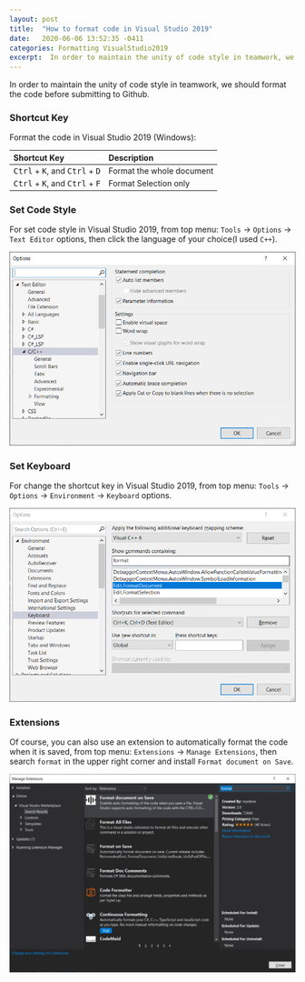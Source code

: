 ```yaml
---
layout: post
title:  "How to format code in Visual Studio 2019"
date:   2020-06-06 13:52:35 -0411
categories: Formatting VisualStudio2019
excerpt:  In order to maintain the unity of code style in teamwork, we should format the code before submitting to Github....... 
---
```


In order to maintain the unity of code style in teamwork, we should format the code before submitting to Github.

### Shortcut Key

Format the code in Visual Studio 2019 (Windows):

|Shortcut Key|Description|
|:---|:---|
|<kbd>Ctrl</kbd> + <kbd>K</kbd>, and <kbd>Ctrl</kbd> + <kbd>D</kbd>|Format the whole document|
|<kbd>Ctrl</kbd> + <kbd>K</kbd>, and <kbd>Ctrl</kbd> + <kbd>F</kbd>|Format Selection only|

### Set Code Style

For set code style in Visual Studio 2019, from top menu: `Tools` -> `Options` -> `Text Editor` options, then click the language of your choice(I used `C++`).

![Text Editor](https://github.com/cmcmone/cmcmone.github.com/blob/master/imgs/202006/texteditor.png?raw=true)

### Set Keyboard

For change the shortcut key in Visual Studio 2019, from top menu: `Tools` -> `Options` -> `Environment` -> `Keyboard` options.

![Keyboard](https://github.com/cmcmone/cmcmone.github.com/blob/master/imgs/202006/keyboard.png?raw=true)

### Extensions

Of course, you can also use an extension to automatically format the code when it is saved, from top menu: `Extensions` -> `Manage Extensions`, then search `format` in the upper right corner and install `Format document on Save`.

![Extension](https://github.com/cmcmone/cmcmone.github.com/blob/master/imgs/202006/extension.png?raw=true)
